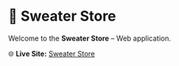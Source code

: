 # 🧥 Sweater Store

Welcome to the **Sweater Store** – Web application.

🌐 **Live Site:** [Sweater Store](https://c2-tasks-kbgq-sweater-store.vercel.app/)
